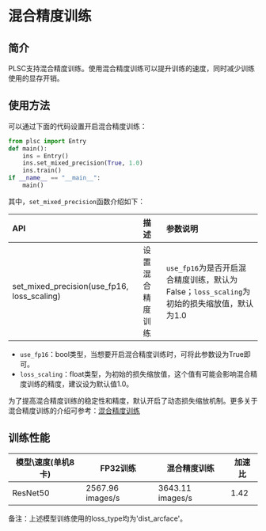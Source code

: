 # 混合精度训练

## 简介
PLSC支持混合精度训练。使用混合精度训练可以提升训练的速度，同时减少训练使用的显存开销。

## 使用方法
可以通过下面的代码设置开启混合精度训练：

```python
from plsc import Entry
def main():
    ins = Entry()
    ins.set_mixed_precision(True, 1.0)
    ins.train()
if __name__ == "__main__":
    main()
```
其中，`set_mixed_precision`函数介绍如下：

| API  | 描述    | 参数说明  |
| :------------------- | :--------------------| :----------------------  |
| set_mixed_precision(use_fp16, loss_scaling) | 设置混合精度训练  | `use_fp16`为是否开启混合精度训练，默认为False；`loss_scaling`为初始的损失缩放值，默认为1.0|

- `use_fp16`：bool类型，当想要开启混合精度训练时，可将此参数设为True即可。
- `loss_scaling`：float类型，为初始的损失缩放值，这个值有可能会影响混合精度训练的精度，建议设为默认值1.0。

为了提高混合精度训练的稳定性和精度，默认开启了动态损失缩放机制。更多关于混合精度训练的介绍可参考：[混合精度训练](https://arxiv.org/abs/1710.03740)

## 训练性能

| 模型\速度(单机8卡) | FP32训练 | 混合精度训练 | 加速比 |
| --- | --- | --- | --- |
| ResNet50 | 2567.96 images/s | 3643.11 images/s | 1.42 |
备注：上述模型训练使用的loss_type均为'dist_arcface'。
